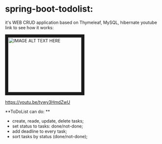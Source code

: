# spring-boot-todolist:
it's WEB CRUD application based on Thymeleaf, MySQL, hibernate
youtube link to see how it works: 

<a href="https://youtu.be/tywy3HmdZwU" target="_blank"><img src="http://img.youtube.com/vi/YOUTUBE_VIDEO_ID_HERE/0.jpg" 
alt="IMAGE ALT TEXT HERE" width="240" height="180" border="10" /></a>


https://youtu.be/tywy3HmdZwU

**ToDoList can do: **
- create, reade, update, delete tasks;
- set status to tasks: done/not-done;
- add deadline to every task;
- sort tasks by status (done/not-done);
